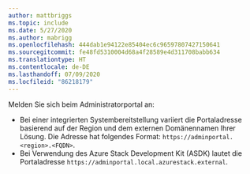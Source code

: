 ```yaml
---
author: mattbriggs
ms.topic: include
ms.date: 5/27/2020
ms.author: mabrigg
ms.openlocfilehash: 444dab1e94122e85404ec6c96597807427150641
ms.sourcegitcommit: fe48fd5310004d68a4f28589e4d311708babb634
ms.translationtype: HT
ms.contentlocale: de-DE
ms.lasthandoff: 07/09/2020
ms.locfileid: "86218179"
---
```

Melden Sie sich beim Administratorportal an:

* Bei einer integrierten Systembereitstellung variiert die Portaladresse basierend auf der Region und dem externen Domänennamen Ihrer Lösung. Die Adresse hat folgendes Format: `https://adminportal.<region>.<FQDN>`.
* Bei Verwendung des Azure Stack Development Kit (ASDK) lautet die Portaladresse `https://adminportal.local.azurestack.external`.

